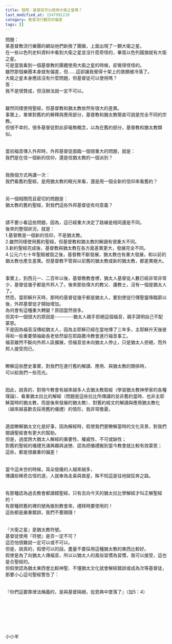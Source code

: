 ```yaml
---
title: 發問：基督徒可以使用大衛之星嗎？
last_modified_at: 1547992210
category: 教會流行觀念的偏差
tags: []
---
```


問題：<br>某基督教流行樂團的網站他們新換了團徽，上面出現了一顆大衛之星。<br> 在一些以色列史料資料中看到大衛之星並沒什麼奇怪的，畢竟以色列國旗就有大衛之星。 <br>可是當我看到一個基督教的團體使用大衛之星的時候，卻覺得怪怪的。<br>雖然那個樂團本身就有偏差，但......這卻讓我覺得十架上的救贖被冷落了。 <br>大衛之星本身應該沒有什麼問題，但基督徒可以使用嗎？<br><!--more-->答：<br>我不是很贊成，但沒辦法說一定不可以。<br><br> <br>雖然同樣使用聖經，但基督教和猶太教依然有很大的差異。<br>事實上，單單對舊約的解釋與應用部分，基督教和猶太教簡直可說是完全不同的宗教。<br>但很不幸的，很多基督徒對此卻毫無概念，以為在舊約部分，基督教和猶太教類似。<br><br> <br>當初福音傳入外邦時，外邦基督徒面臨一個很重大的問題，就是：<br>我們是在信一個新的信仰，還是信猶太教的一個派別？<br><br> <br>我換個方式再講一次：<br>我們看舊約聖經，是用猶太教的眼光來看，還是用一個全新的信仰來看舊約？<br><br> <br>另一個相關而且密切的問題是：<br>猶太教的舊約聖經，對我們這些外邦基督徒有何意義？<br><br> <br>請不要小看這些問題，因為，這已經重大決定了路線是相同還是不同。<br>後來的整個狀況，就是：<br>1.基督教是一個新的信仰，不是猶太教。<br>2.雖然同樣使用舊約聖經，但基督教和猶太教的解讀有很重大不同。<br>3.新約聖經完成後，基督教與猶太教在各方面差異更大，發展完全不同。<br>4.公元六七十年聖殿被毀之後，基督教不斷發展，猶太教也有重大發展，和以前的猶太教也產生差異。但基督教不管與以前舊的猶太教或新的猶太教，都差異極大。<br><br> <br>事實上，到西元一、二百年以後，基督教教會裡，猶太人基督徒人數已經非常非常少，基督徒幾乎都是外邦人了。後來那些偉大的教父、護教士，沒有一個是猶太人了。<br>然而，當耶穌升天時，那時的基督徒幾乎都是猶太人，要到使徒行傳聖靈降臨節以後，外邦基督徒才開始增加。<br>為何會有這種重大轉變？原因當然很多。<br>但其中一個很大的原因是---------猶太人親手拒絕這個福音，親手證明自己不配蒙恩。<br>不是因為福音沒傳給猶太人，因為主耶穌已經在當地傳了三年多，主耶穌升天後彼得和一些重要領袖級長老依然留在耶路撒冷教會進行福音事工。<br>福音雖然不斷向外邦人區擴展，但福音並未向猶太人停止，只是猶太人拒絕，而外邦人接受而已。<br><br> <br>瞭解這些歷史事實，對我們在進行舊約解讀、應用、與猶太教的關係時，<br>可以給我們一些亮光。<br><br> <br>因此，說真的，對現今教會有越來越多人去猶太教取經（學習猶太教神學家的各種理論）、看重猶太拉比的解經（問題是這些拉比所傳講的並非舊約當時、也非主耶穌當時的猶太教，而是後來發展的猶太教）、對舊約經文的解讀與應用猶太教化（越來越喜歡去採用舊約儀禮）的情形，我非常擔憂。<br><br><br>適度瞭解猶太文化是好事，因為解經時，假使我們更瞭解當時的文化背景，對我們閱讀聖經會有更大的幫助。<br>但是，過度誇大猶太人解經的重要性、權威性、不可或缺性；<br>對舊約聖經的儀禮充滿興趣與迷戀、認為把儀禮搬到當今教會就比較有效蒙恩；<br>這些，都是很嚴重的偏差！<br><br> <br>當今這末世的時候，耳朵發癢的人越來越多，<br>傳講些稀奇古怪的道，人就奉為圭臬與救星，殊不知這是往地獄狂奔之路。<br><br><br>有那種認為過去教會都讀錯聖經，只有去向今天的猶太拉比學解經才叫正解聖經的！<br>有那種把舊約裡的號角搬到教會來，禮拜時要使用的！<br>這些都是嚴重錯誤，我們不要跟隨！<br><br><br>『大衛之星』是猶太教符號。<br>基督徒使用『符號』是否一定不可？<br>這恐怕很難說一定可以或不可以。<br>但是，說真的，假使可以的話，盡量不要採用這種猶太教的東西比較好。<br> 假使是為了向猶太人傳福音，所以以猶太人的風俗習慣為習慣，我可以接受，這也是合聖經的。<br>但假使認為猶太東西會比較神聖、不懂猶太文化就會解經錯誤或成為次等基督徒，那要小心這句聖經警告了：<br><br><br>『你們這要靠律法稱義的，是與基督隔絕，從恩典中墜落了』（加5：4）<br><br><br><br><br><br><br><br>小小羊<br><br><br><br><br><br><br><br><br><br><br><br><br>
